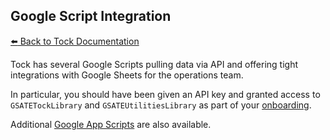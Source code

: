 ## Google Script Integration

[:arrow_left: Back to Tock Documentation](../docs)

Tock has several Google Scripts pulling data via API 
and offering tight integrations with Google Sheets for the operations team.

In particular, you should have been given an API key and granted access to 
`GSATETockLibrary` and `GSATEUtilitiesLibrary` as part of your [onboarding](../docs/onboarding.md).

Additional [Google App Scripts](https://github.com/18F/tock-gas-ts) are also available.
